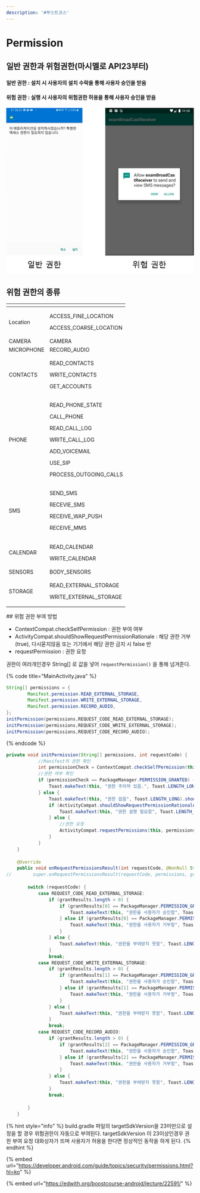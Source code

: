 ```yaml
---
description: '#부스트코스'
---
```


# Permission

## 일반 권한과 위험권한\(마시멜로 API23부터\)

#### 일반 권한 : 설치 시 사용자의 설치 수락을 통해 사용자 승인을 받음 

#### 위험 권한 : 실행 시 사용자의 위험권한 허용을 통해 사용자 승인을 받음 

![&#xC77C;&#xBC18; &#xAD8C;&#xD55C;&#xACFC; &#xC704;&#xD5D8; &#xAD8C;&#xD55C;](../.gitbook/assets/permission_normal_danger.png)

## 위험 권한의 종류 

<table>
  <thead>
    <tr>
      <th style="text-align:left"></th>
      <th style="text-align:left"></th>
    </tr>
  </thead>
  <tbody>
    <tr>
      <td style="text-align:left">Location</td>
      <td style="text-align:left">
        <p>ACCESS_FINE_LOCATION</p>
        <p>ACCESS_COARSE_LOCATION</p>
      </td>
    </tr>
    <tr>
      <td style="text-align:left">CAMERA</td>
      <td style="text-align:left">CAMERA</td>
    </tr>
    <tr>
      <td style="text-align:left">MICROPHONE</td>
      <td style="text-align:left">RECORD_AUDIO</td>
    </tr>
    <tr>
      <td style="text-align:left">CONTACTS</td>
      <td style="text-align:left">
        <p>READ_CONTACTS</p>
        <p>WRITE_CONTACTS</p>
        <p>GET_ACCOUNTS</p>
      </td>
    </tr>
    <tr>
      <td style="text-align:left">PHONE</td>
      <td style="text-align:left">
        <p>READ_PHONE_STATE</p>
        <p>CALL_PHONE</p>
        <p>READ_CALL_LOG</p>
        <p>WRITE_CALL_LOG</p>
        <p>ADD_VOICEMAIL</p>
        <p>USE_SIP</p>
        <p>PROCESS_OUTGOING_CALLS</p>
      </td>
    </tr>
    <tr>
      <td style="text-align:left">SMS</td>
      <td style="text-align:left">
        <p>SEND_SMS</p>
        <p>RECEVIE_SMS</p>
        <p>RECEIVE_WAP_PUSH</p>
        <p>RECEIVE_MMS</p>
      </td>
    </tr>
    <tr>
      <td style="text-align:left">CALENDAR</td>
      <td style="text-align:left">
        <p>READ_CALENDAR</p>
        <p>WRITE_CALENDAR</p>
      </td>
    </tr>
    <tr>
      <td style="text-align:left">SENSORS</td>
      <td style="text-align:left">BODY_SENSORS</td>
    </tr>
    <tr>
      <td style="text-align:left">STORAGE</td>
      <td style="text-align:left">
        <p>READ_EXTERNAL_STORAGE</p>
        <p>WRITE_EXTERNAL_STORAGE</p>
      </td>
    </tr>
  </tbody>
</table>## 위험 권한 부여 방법 

* ContextCompat.checkSelfPermission : 권한 부여 여부
* ActivityCompat.shouldShowRequestPermissionRationale : 해당 권한 거부\(true\), 다시묻지않음 또는 기기에서 해당 권한 금지 시 false 반
* requestPermission : 권한 요청

권한이 여러개인경우 String\[\] 로 값을 넣어 `requestPermission()` 을 통해 넘겨준다.

{% code title="MainActivity.java" %}
```java
String[] permissions = {
        Manifest.permission.READ_EXTERNAL_STORAGE,
        Manifest.permission.WRITE_EXTERNAL_STORAGE,
        Manifest.permission.RECORD_AUDIO,
};
initPermission(permissions,REQUEST_CODE_READ_EXTERNAL_STORAGE);
initPermission(permissions,REQUEST_CODE_WRITE_EXTERNAL_STORAGE);
initPermission(permissions,REQUEST_CODE_RECORD_AUDIO);
```
{% endcode %}

```java
private void initPermission(String[] permissions, int requestCode) {
            //Manifest의 권한 확인
            int permissionCheck = ContextCompat.checkSelfPermission(this, permissions[requestCode-1] );
            //권한 여부 확인
            if (permissionCheck == PackageManager.PERMISSION_GRANTED) {
                Toast.makeText(this, "권한 주어져 있음.", Toast.LENGTH_LONG).show();
            } else {
                Toast.makeText(this, "권한 없음", Toast.LENGTH_LONG).show();
                if (ActivityCompat.shouldShowRequestPermissionRationale(this, permissions[requestCode-1])) {
                    Toast.makeText(this, "권한 설명 필요함", Toast.LENGTH_LONG).show();
                } else {
                    //권한 요청
                    ActivityCompat.requestPermissions(this, permissions, requestCode);
                }
            }
    }

    @Override
    public void onRequestPermissionsResult(int requestCode, @NonNull String[] permissions, @NonNull int[] grantResults) {
//        super.onRequestPermissionsResult(requestCode, permissions, grantResults);

        switch (requestCode) {
            case REQUEST_CODE_READ_EXTERNAL_STORAGE:
                if (grantResults.length > 0) {
                    if (grantResults[0] == PackageManager.PERMISSION_GRANTED) {
                        Toast.makeText(this, "권한을 사용자가 승인함", Toast.LENGTH_LONG).show();
                    } else if (grantResults[0] == PackageManager.PERMISSION_DENIED) {
                        Toast.makeText(this, "권한을 사용자가 거부함", Toast.LENGTH_LONG).show();
                    }
                } else {
                    Toast.makeText(this, "권한을 부여받지 못함", Toast.LENGTH_LONG).show();
                }
                break;
            case REQUEST_CODE_WRITE_EXTERNAL_STORAGE:
                if (grantResults.length > 0) {
                    if (grantResults[1] == PackageManager.PERMISSION_GRANTED) {
                        Toast.makeText(this, "권한을 사용자가 승인함", Toast.LENGTH_LONG).show();
                    } else if (grantResults[1] == PackageManager.PERMISSION_DENIED) {
                        Toast.makeText(this, "권한을 사용자가 거부함", Toast.LENGTH_LONG).show();
                    }
                } else {
                    Toast.makeText(this, "권한을 부여받지 못함", Toast.LENGTH_LONG).show();
                }
                break;
            case REQUEST_CODE_RECORD_AUDIO:
                if (grantResults.length > 0) {
                    if (grantResults[2] == PackageManager.PERMISSION_GRANTED) {
                        Toast.makeText(this, "권한을 사용자가 승인함", Toast.LENGTH_LONG).show();
                    } else if (grantResults[2] == PackageManager.PERMISSION_DENIED) {
                        Toast.makeText(this, "권한을 사용자가 거부함", Toast.LENGTH_LONG).show();
                    }
                } else {
                    Toast.makeText(this, "권한을 부여받지 못함", Toast.LENGTH_LONG).show();
                }
                break;

        }
    }

```

{% hint style="info" %}
build.gradle 파일의 targetSdkVersion을 23미만으로 설정을 할 경우 위험권한이 자동으로 부여된다. targetSdkVersion 이 23이상인경우 권한 부여 요청 대화상자가 뜨며 사용자가 허용을 한다면 정상적인 동작을 하게 된다. 
{% endhint %}

{% embed url="https://developer.android.com/guide/topics/security/permissions.html?hl=ko" %}



{% embed url="https://edwith.org/boostcourse-android/lecture/22591/" %}



